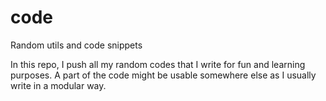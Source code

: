 # code
Random utils and code snippets

In this repo, I push all my random codes that I write for fun and learning purposes.
A part of the code might be usable somewhere else as I usually write in a modular way.

